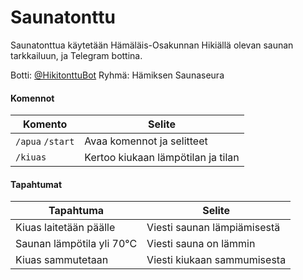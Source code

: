 # Saunatonttu
Saunatonttua käytetään Hämäläis-Osakunnan Hikiällä olevan saunan tarkkailuun, ja Telegram bottina.

Botti: [@HikitonttuBot](t.me/HikitonttuBot)
Ryhmä: Hämiksen Saunaseura

#### Komennot

| Komento | Selite |
| ------- | ------ |
| `/apua` `/start` | Avaa komennot ja selitteet |
| `/kiuas` | Kertoo kiukaan lämpötilan ja tilan |

#### Tapahtumat

| Tapahtuma | Selite |
| --------- | ------ |
| Kiuas laitetään päälle | Viesti saunan lämpiämisestä |
| Saunan lämpötila yli 70°C | Viesti sauna on lämmin |
| Kiuas sammutetaan | Viesti kiukaan sammumisesta |
